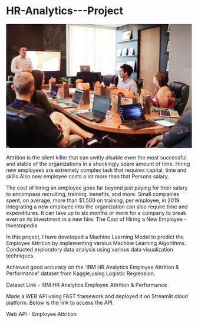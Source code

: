 # HR-Analytics---Project
![Image](office.jpg)

Attrition is the silent killer that can switly disable even the most successful and stable of the organizations in a shockingly spare amount of time. Hiring new employees are extremely complex task that requires capital, time and skills.Also new employee costs a lot more than that Persons salary.

The cost of hiring an employee goes far beyond just paying for their salary to encompass recruiting, training, benefits, and more.
Small companies spent, on average, more than $1,500 on training, per employee, in 2019.
Integrating a new employee into the organization can also require time and expenditures.
It can take up to six months or more for a company to break even on its investment in a new hire.
The Cost of Hiring a New Employee - Investopedia

In this project, I have developed a Machine Learning Model to predict the Employee Attrition by implementing various Machine Learning Algorithms. Conducted exploratory data analysis using various data visualization techniques.

Achieved good accuracy on the 'IBM HR Analytics Employee Attrition & Performance' dataset from Kaggle,using Logistic Regression.

Dataset Link - IBM HR Analytics Employee Attrition & Performance

Made a WEB API using FAST framework and deployed it on Streamlit cloud platform. Below is the link to access the API.

Web API - Employee Attrition
